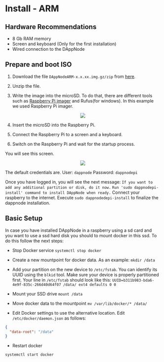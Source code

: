 # Install - ARM

## Hardware Recommendations

- 8 Gb RAM memory
- Screen and keyboard (Only for the first installation)
- Wired connection to the DAppNode

## Prepare and boot ISO

1. Download the file `DAppNodeARM-x.x.xx.img.gz/zip` from [here](https://github.com/dappnode/DAppNode/releases/tag/v0.2.39).

2. Unzip the file.

3. Write the image into the microSD. To do that, there are different tools such as [Raspberry Pi imager](https://www.raspberrypi.org/software/) and Rufus(for windows). In this example we used Raspberry Pi imager.

<p align="center">
    <img src="../../../../img/arm_installation_1.png"/>
</p>

4. Insert the microSD into the Raspberry Pi.

5. Connect the Raspberry Pi to a screen and a keyboard.

6. Switch on the Raspberry Pi and wait for the startup process.

You will see this screen.

<p align="center">
    <img src="../../../../img/arm_installation_2.jpeg"/>
</p>

The default credentials are.
User:
`dappnode`
Password:
`dappnodepi`

Once you have logged in, you will see the next message:
`If you want to add any additional partition or disk, do it now.`
`Run 'sudo dappnodepi-install' command to install DAppNode when ready.`
Connect your raspberry to the internet.
Execute `sudo dappnodedepi-install` to finalize the dappnode installation.

## Basic Setup

In case you have installed DAppNode in a raspberry using a sd card and you want to use a ssd hard disk you should to mount docker in this ssd. To do this follow the next steps:

- Stop Docker service
  `systemctl stop docker`

- Create a new mountpoint for docker data. As an example:
  `mkdir /data`

- Add your partition on the new device to `/etc/fstab`. You can identify its UUID using the `blkid` tool. Make sure your device is properly partitioned first. Your line in `/etc/fstab` should look like this:
  `UUID=b311b983-bda6-4e9f-835c-266d40d64f07 /data/ ext4 defaults 0 0`

- Mount your SSD drive
  `mount /data`

- Move docker data to the mountpoint
  `mv /var/lib/docker/* /data/`

- Edit Docker settings to use the alternative location. Edit `/etc/docker/daemon.json` as follows:

```json
{
  "data-root": "/data"
}
```

- Restart docker

`systemctl start docker`
